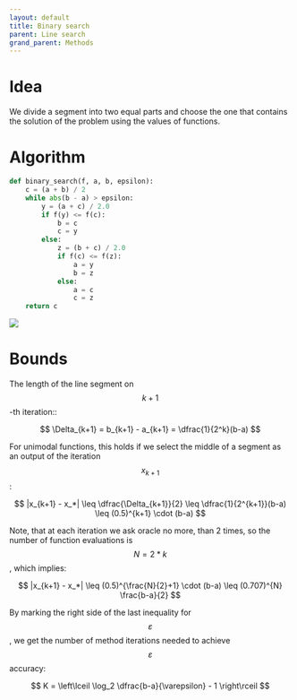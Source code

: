 ```yaml
---
layout: default
title: Binary search
parent: Line search
grand_parent: Methods
---
```

# Idea
We divide a segment into two equal parts and choose the one that contains the solution of the problem using the values of functions. 
# Algorithm
```python
def binary_search(f, a, b, epsilon):
    c = (a + b) / 2
    while abs(b - a) > epsilon:
        y = (a + c) / 2.0
        if f(y) <= f(c):
            b = c
            c = y
        else:
            z = (b + c) / 2.0
            if f(c) <= f(z):
                a = y
                b = z
            else:
                a = c
                c = z
    return c
```
![](../binary_search.gif)

# Bounds
The length of the line segment on $$k+1$$-th iteration::

$$
\Delta_{k+1} = b_{k+1} - a_{k+1} = \dfrac{1}{2^k}(b-a)
$$

For unimodal functions, this holds if we select the middle of a segment as an output of the iteration $$x_{k+1}$$: 

$$
|x_{k+1} - x_*| \leq \dfrac{\Delta_{k+1}}{2} \leq \dfrac{1}{2^{k+1}}(b-a) \leq (0.5)^{k+1} \cdot (b-a)
$$

Note, that at each iteration we ask oracle no more, than 2 times, so the number of function evaluations is $$N = 2*k$$, which implies:

$$
|x_{k+1} - x_*| \leq (0.5)^{\frac{N}{2}+1} \cdot (b-a) \leq  (0.707)^{N}  \frac{b-a}{2}
$$

By marking the right side of the last inequality for $$\varepsilon$$, we get the number of method iterations needed to achieve $$\varepsilon$$ accuracy:

$$
K = \left\lceil \log_2 \dfrac{b-a}{\varepsilon} - 1 \right\rceil
$$

